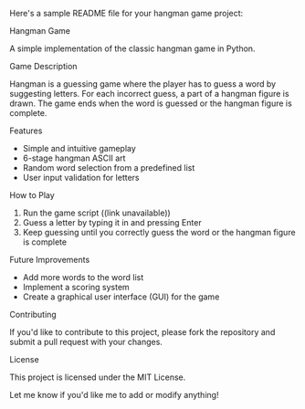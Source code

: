 Here's a sample README file for your hangman game project:

Hangman Game

A simple implementation of the classic hangman game in Python.

Game Description

Hangman is a guessing game where the player has to guess a word by suggesting letters. For each incorrect guess, a part of a hangman figure is drawn. The game ends when the word is guessed or the hangman figure is complete.

Features

- Simple and intuitive gameplay
- 6-stage hangman ASCII art
- Random word selection from a predefined list
- User input validation for letters

How to Play

1. Run the game script ((link unavailable))
2. Guess a letter by typing it in and pressing Enter
3. Keep guessing until you correctly guess the word or the hangman figure is complete

Future Improvements

- Add more words to the word list
- Implement a scoring system
- Create a graphical user interface (GUI) for the game

Contributing

If you'd like to contribute to this project, please fork the repository and submit a pull request with your changes.

License

This project is licensed under the MIT License.

Let me know if you'd like me to add or modify anything!
